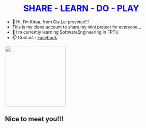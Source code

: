 
<h1 style="color: blue; text-align: center;"> SHARE - LEARN - DO - PLAY </h1>
<div id ="info">
  <ul>
    <li>👋 Hi, I’m Khoa, from Gia Lai province!!!</li>
    <li>This is my clone account to share my mini project for everyone...</li>
    <li>🌱 I’m currently learning SoftwareEngineering in FPTU</li>
    <li>📫 Contact : <a href="https://www.facebook.com/khoaak71.vip/" target="_blank" title="Chuyến tiếp đến Facebook">Facebook</a></li>
  </ul>
  <img src="https://www.bing.com/images/create/a-coder/1-65871101ed584411b0902f1e1b0249ec?id=IEinmwFemrUcPkaAv8ovJA%3d%3d&view=detailv2&idpp=genimg&idpclose=1&FORM=SYDBIC)https://www.bing.com/images/create/a-coder/1-65871101ed584411b0902f1e1b0249ec?id=IEinmwFemrUcPkaAv8ovJA%3d%3d&view=detailv2&idpp=genimg&idpclose=1&FORM=SYDBIC" width="200" height="200" ><br>
</div>

<h2> Nice to meet you!!! </h2> 


